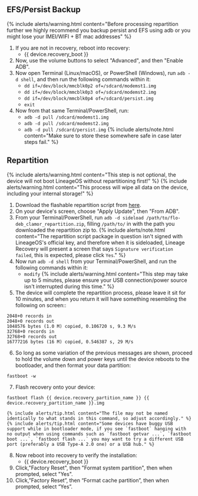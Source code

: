## EFS/Persist Backup

{% include alerts/warning.html content="Before processing repartition further we highly recommend you backup persist and EFS using adb or you might lose your IMEI/WIFI + BT mac addresses" %}
1. If you are not in recovery, reboot into recovery:
    * {{ device.recovery_boot }}
2. Now, use the volume buttons to select "Advanced", and then "Enable ADB".
3. Now open Terminal (Linux/macOS), or PowerShell (Windows), run `adb -d shell`, and then run the following commands within it:
    - `dd if=/dev/block/mmcblk0p2 of=/sdcard/modemst1.img`
    - `dd if=/dev/block/mmcblk0p3 of=/sdcard/modemst2.img`
    - `dd if=/dev/block/mmcblk0p4 of=/sdcard/persist.img`
    - `exit`
4. Now from that same Terminal/PowerShell, run:
    - `adb -d pull /sdcard/modemst1.img`
    - `adb -d pull /sdcard/modemst2.img`
    - `adb -d pull /sdcard/persist.img`
{% include alerts/note.html content="Make sure to store these somewhere safe in case later steps fail." %}

## Repartition
{% include alerts/warning.html content="This step is not optional, the device will not boot LineageOS without repartitioning first!" %}
{% include alerts/warning.html content="This process will wipe all data on the device, including your internal storage!" %}
1. Download the flashable repartition script from [here](https://blob.lineageos.org/downloads/flo-deb_clamor_repartition_20201203.zip).
2. On your device's screen, choose "Apply Update", then "From ADB".
3. From your Terminal/PowerShell, run `adb -d sideload /path/to/flo-deb_clamor_repartition.zip`, filling `/path/to/` in with the path you downloaded the repartition zip to.
    {% include alerts/note.html content="The repartition script package in question isn't signed with LineageOS's official key, and therefore when it is sideloaded, Lineage Recovery will present a screen that says `Signature verification failed`, this is expected, please click `Yes`." %}
4. Now run `adb -d shell` from your Terminal/PowerShell, and run the following commands within it:
    - `modify`
    {% include alerts/warning.html content="This step may take up to 5 minutes, please ensure your USB connection/power source isn't interrupted during this time." %}
5. The device will complete the repartition process, please leave it sit for 10 minutes, and when you return it will have something resembling the following on screen::
```
2048+0 records in
2048+0 records out
1048576 bytes (1.0 M) copied, 0.106720 s, 9.3 M/s
32768+0 records in
32768+0 records out
16777216 bytes (16 M) copied, 0.546387 s, 29 M/s
```
6. So long as some variation of the previous messages are shown, proceed to hold the volume down and power keys until the device reboots to the bootloader, and then format your data partition:
```
fastboot -w
```
7. Flash recovery onto your device:
```
fastboot flash {{ device.recovery_partition_name }} {{ device.recovery_partition_name }}.img
```
    {% include alerts/tip.html content="The file may not be named identically to what stands in this command, so adjust accordingly." %}
    {% include alerts/tip.html content="Some devices have buggy USB support while in bootloader mode, if you see `fastboot` hanging with no output when using commands such as `fastboot getvar ...`, `fastboot boot ...`, `fastboot flash ...` you may want to try a different USB port (preferably a USB Type-A 2.0 one) or a USB hub." %}
8. Now reboot into recovery to verify the installation:
    * {{ device.recovery_boot }}
9. Click,"Factory Reset", then "Format system partition", then when prompted, select "Yes".
10. Click,”Factory Reset”, then “Format cache partition”, then when prompted, select “Yes”.

